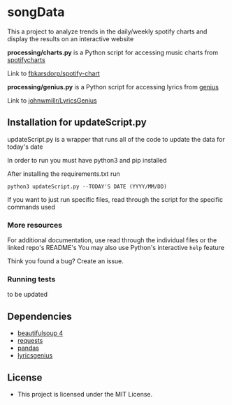 songData
============

This a project to analyze trends in the daily/weekly spotify charts and display the results on an interactive website


**processing/charts.py** is a Python script for accessing music charts from [spotifycharts](http://www.spotifycharts.com)
 
Link to [fbkarsdorp/spotify-chart](https://github.com/fbkarsdorp/spotify-chart)


**processing/genius.py** is a Python script for accessing lyrics from [genius](http://www.genius.com)

Link to [johnwmillr/LyricsGenius](https://github.com/johnwmillr/LyricsGenius)


Installation for updateScript.py
------------

updateScript.py is a wrapper that runs all of the code to update the data for today's date

In order to run you must have python3 and pip installed

After installing the requirements.txt run 

``` 
python3 updateScript.py --TODAY'S DATE (YYYY/MM/DD)
```

If you want to just run specific files, read through the script for the specific commands used

### More resources

For additional documentation, use read through the individual files or the linked repo's README's 
You may also use Python's interactive `help` feature

Think you found a bug? Create an issue.



### Running tests

to be updated



Dependencies
------------
* [beautifulsoup 4](http://www.crummy.com/software/BeautifulSoup/)
* [requests](http://requests.readthedocs.org/en/latest/)
* [pandas](https://github.com/pandas-dev/pandas)
* [lyricsgenius](https://github.com/johnwmillr/LyricsGenius)


License
-------

* This project is licensed under the MIT License.
